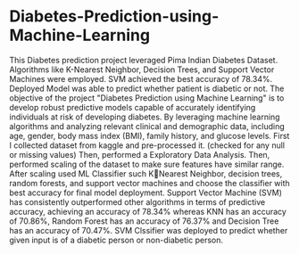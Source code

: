 # Diabetes-Prediction-using-Machine-Learning
This Diabetes prediction project leveraged Pima Indian Diabetes Dataset. Algorithms like K-Nearest Neighbor, Decision Trees, and Support Vector Machines were employed. SVM achieved the best accuracy of 78.34%. Deployed Model was able to predict whether patient is diabetic or not. 
The objective of the project "Diabetes Prediction using Machine Learning" is to develop robust predictive models capable of accurately identifying individuals at risk of developing diabetes. By leveraging machine learning algorithms and analyzing relevant clinical and demographic data, including age, gender, body mass index (BMI), family history, and glucose levels.
First I collected dataset from kaggle and pre-processed it. (checked for any null or missing values) 
Then, performed a Exploratory Data Analysis.
Then, performed scaling of the dataset to make sure features have similar range.
After scaling used ML Classifier such KNearest Neighbor, decision trees, random forests, and support vector machines and choose the classifier with best accuracy for final model deployment.
Support Vector Machine (SVM) has consistently outperformed other algorithms in terms of predictive accuracy, achieving an accuracy of 78.34% whereas KNN has an accuracy of 70.86%, Random Forest has an accuracy of 76.37% and Decision Tree has an accuracy of 70.47%.
SVM Clssifier was deployed to predict whether given input is of a diabetic person or non-diabetic person.
